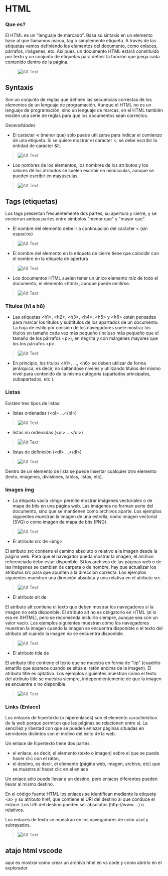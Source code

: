# HTML

### Que es?

El HTML es un "lenguaje de marcado". Basa su sintaxis en un elemento base al que llamamos marca, tag o simplemente etiqueta. A través de las etiquetas vamos definiendo los elementos del documento, como enlaces, párrafos, imágenes, etc. Así pues, un documento HTML estará constituido por texto y un conjunto de etiquetas para definir la función que juega cada contenido dentro de la página.

>![Alt Text](https://i.ibb.co/R3jgbcR/6.png)

## Syntaxis

Son un conjunto de reglas que definen las secuencias correctas de los elementos de un lenguaje de programación. Aunque el HTML no es un lenguaje de programación, sino un lenguaje de marcas, en el HTML también existen una serie de reglas para que los documentos sean correctos.

_Generalidades_

- El carácter **<** (menor que) sólo puede utilizarse para indicar el comienzo de una etiqueta. Si se quiere mostrar el carácter <, se debe escribir la entidad de carácter &lt.

>![Alt Text](https://i.ibb.co/NLbwwVm/1.png)

- Los nombres de los elementos, los nombres de los atributos y los valores de los atributos se suelen escribir en minúsculas, aunque se pueden escribir en mayúsculas. 

>![Alt Text](https://i.ibb.co/9tdYyMN/2.png)

## Tags (etiquetas)

Los tags presentan frecuentemente dos partes, su apertura y cierre, y se encierran ambas partes entre símbolos "menor que" y "mayor que".

- El nombre del elemento debe ir a continuación del carácter < (sin espacios)

> ![Alt Text](https://i.ibb.co/f9SM8Tj/3.png)

- El nombre del elemento en la etiqueta de cierre tiene que coincidir con el nombre en la etiqueta de apertura

>![Alt Text](https://i.ibb.co/LgF39k2/4.png)

- Los documentos HTML suelen tener un único elemento raíz de todo el documento, el elemento  &lt;html>, aunque puede omitirse.

>![Alt Text](https://i.ibb.co/zNrhJ4M/5.png)

### Titulos (h1 a h6)

- Las etiquetas  &lt;h1>,  &lt;h2>,  &lt;h3>,  &lt;h4>,  &lt;h5>  y  &lt;h6>  están pensadas para marcar los títulos y subtítulos de los apartados de un documento.
La hoja de estilo por omisión de los navegadores suele mostrar los títulos en tamaño cada vez más pequeño (incluso más pequeño que el tamaño de los párrafos  &lt;p>), en negrita y con márgenes mayores que los los párrafos  &lt;p>.

> ![Alt Text](https://i.ibb.co/D75Phn1/10.png)

- En principio, los títulos &lt;h1>, ..., &lt;h6> se deben utilizar de forma jerárquica, es decir, no saltándose niveles y utilizando títulos del mismo nivel para contenido de la misma categoría (apartados principales, subapartados, etc.).

### Listas

Existen tres tipos de listas:

-   listas ordenadas (&lt;ol> ...&lt;/ol>)

> ![Alt Text](https://i.ibb.co/PGLH1gJ/7.png)

-   listas no ordenadas (&lt;ul> ...&lt;/ul>)

> ![Alt Text](https://i.ibb.co/C0RPtkg/9.png)

-   listas de definición (&lt;dl> ...&lt;/dl>)

> ![Alt Text](https://i.ibb.co/7RNcsZJ/8.png)

Dentro de un elemento de lista se puede insertar cualquier otro elemento (texto, imágenes, divisiones, tablas, listas, etc).

### Images img 

- La etiqueta vacía  &lt;img>  permite mostrar imágenes vectoriales o de mapa de bits en una página web. Las imágenes no forman parte del documento, sino que se mantienen como archivos aparte.
Los ejemplos siguientes muestran la imagen de una estrella, como imagen vectorial (SVG) o como imagen de mapa de bits (PNG).

>![Alt Text](https://i.ibb.co/gwGCnRv/12.png)

- El atributo  src  de  &lt;img>

El atributo  src  contiene el camino absoluto o relativo a la imagen desde la página web. Para que el navegador pueda mostrar la imagen, el archivo referenciado debe estar disponible. Si los archivos de las páginas web o de las imágenes se cambian de carpeta o de nombre, hay que actualizar los atributos  src  para que apunten a la dirección correcta.
Los ejemplos siguientes muestran una dirección absoluta y una relativa en el atributo  src.

>![Alt Text](https://i.ibb.co/vVxWdx7/13.png)

- El atributo  alt  de  <img>

El atributo  alt  contiene el texto que deben mostrar los navegadores si la imagen no está disponible. El atributo  alt  no es obligatorio en HTML (sí lo era en XHTML), pero se recomienda incluirlo siempre, aunque sea con un valor vacío.
Los ejemplos siguientes muestran cómo los navegadores muestran la imagen cuando la imagen se encuentra disponible o el texto del atributo  alt  cuando la imagen no se encuentra disponible.

>![Alt Text](https://i.ibb.co/kJX4pGB/14.png)

- El atributo  title  de  <img>

El atributo  title  contiene el texto que se muestra en forma de "tip" (cuadrito amarillo que aparece cuando se sitúa el ratón encima de la imagen). El atributo  title  es optativo.
Los ejemplos siguientes muestran cómo el texto del atributo  title  se muestra siempre, independientemente de que la imagen se encuentre o no disponible.

>![Alt Text](https://i.ibb.co/rvk1Bb6/15.png)

### Links (Enlace)

Los enlaces de hipertexto (o hiperenlaces) son el elemento característico de la web porque permiten que las páginas se relacionen entre sí. La sencillez y libertad con que se pueden enlazar páginas situadas en servidores distintos son el motivo del éxito de la web.

Un enlace de hipertexto tiene dos partes:

-   el enlace, es decir, el elemento (texto o imagen) sobre el que se puede hacer clic con el ratón,
-   el destino, es decir, el elemento (página web, imagen, archivo, etc) que se muestra al hacer clic en el enlace

Un enlace sólo puede llevar a un destino, pero enlaces diferentes pueden llevar al mismo destino.

En el código fuente HTML los enlaces se identifican mediante la etiqueta  &lt;a>  y su atributo  href, que contiene el URI del destino al que conduce el enlace. Los URI del destino pueden ser absolutos (http://www....) o relativos.

Los enlaces de texto se muestran en los navegadores de color azul y subrayados.

>![Alt Text](https://i.ibb.co/hs2tkgD/11.png)

## atajo html vscode
aqui es mostrar como crear un archivo html en vs code
y como abrirlo en el explorador 
